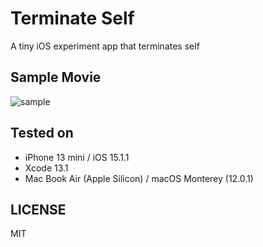 # Terminate Self

A tiny iOS experiment app that terminates self

## Sample Movie

![sample](./doc/sample.gif)

## Tested on

- iPhone 13 mini / iOS 15.1.1
- Xcode 13.1
- Mac Book Air (Apple Silicon) / macOS Monterey (12.0.1)

## LICENSE

MIT


